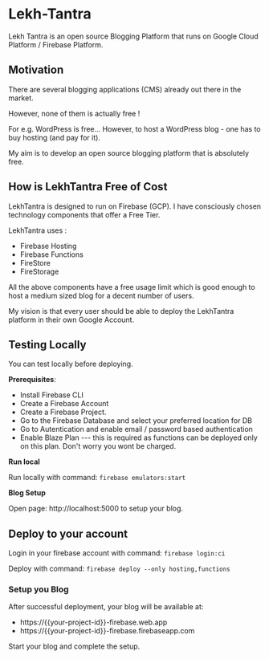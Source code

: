 # Lekh-Tantra
Lekh Tantra is an open source Blogging Platform that runs on Google Cloud Platform / Firebase Platform. 

## Motivation
There are several blogging applications (CMS) already out there in the market. 

However, none of them is actually free !


For e.g. WordPress is free... However, to host a WordPress blog - one has to buy hosting (and pay for it). 

My aim is to develop an open source blogging platform that is absolutely free.

## How is LekhTantra Free of Cost
LekhTantra is designed to run on Firebase (GCP). I have consciously chosen technology components that offer a Free Tier.

LekhTantra uses : 
- Firebase Hosting 
- Firebase Functions
- FireStore
- FireStorage

All the above components have a free usage limit which is good enough to host a medium sized blog for a decent number of users. 

My vision is that every user should be able to deploy the LekhTantra platform in their own Google Account.


## Testing Locally
You can test locally before deploying. 

**Prerequisites**:
- Install Firebase CLI
- Create a Firebase Account
- Create a Firebase Project.
- Go to the Firebase Database and select your preferred location for DB
- Go to Autentication and enable email / password based authentication
- Enable Blaze Plan --- this is required as functions can be deployed only on this plan. Don't worry you wont be charged.

**Run local**

Run locally with command: `firebase emulators:start`

**Blog Setup**

Open page: http://localhost:5000 to setup your blog.

## Deploy to your account
Login in your firebase account with command: `firebase login:ci`

Deploy with command: `firebase deploy --only hosting,functions`

### Setup you Blog
After successful deployment, your blog will be available at: 
- https://{{your-project-id}}-firebase.web.app
- https://{{your-project-id}}-firebase.firebaseapp.com

Start your blog and complete the setup.
